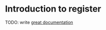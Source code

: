# Introduction to register

TODO: write [great documentation](http://jacobian.org/writing/what-to-write/)
